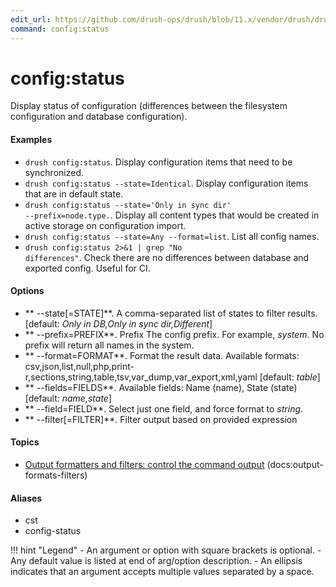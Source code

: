 ```yaml
---
edit_url: https://github.com/drush-ops/drush/blob/11.x/vendor/drush/drush/src/Drupal/Commands/config/ConfigCommands.php
command: config:status
---
```

# config:status

Display status of configuration (differences between the filesystem configuration and database configuration).

#### Examples

- <code>drush config:status</code>. Display configuration items that need to be synchronized.
- <code>drush config:status --state=Identical</code>. Display configuration items that are in default state.
- <code>drush config:status --state='Only in sync dir' --prefix=node.type.</code>. Display all content types that would be created in active storage on configuration import.
- <code>drush config:status --state=Any --format=list</code>. List all config names.
- <code>drush config:status 2>&amp;1 | grep "No differences"</code>. Check there are no differences between database and exported config. Useful for CI.

#### Options

- ** --state[=STATE]**. A comma-separated list of states to filter results. [default: *Only in DB,Only in sync dir,Different*]
- ** --prefix=PREFIX**. Prefix The config prefix. For example, *system*. No prefix will return all names in the system.
- ** --format=FORMAT**. Format the result data. Available formats: csv,json,list,null,php,print-r,sections,string,table,tsv,var_dump,var_export,xml,yaml [default: *table*]
- ** --fields=FIELDS**. Available fields: Name (name), State (state) [default: *name,state*]
- ** --field=FIELD**. Select just one field, and force format to *string*.
- ** --filter[=FILTER]**. Filter output based on provided expression

#### Topics

- [Output formatters and filters: control the command output](../../vendor/drush/drush/docs/output-formats-filters.md) (docs:output-formats-filters)

#### Aliases

- cst
- config-status

!!! hint "Legend"
    - An argument or option with square brackets is optional.
    - Any default value is listed at end of arg/option description.
    - An ellipsis indicates that an argument accepts multiple values separated by a space.